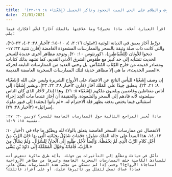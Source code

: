 ```yaml
---
title:  'الخوف والظلام على الحي الميت الجحود وناكر الجميل (إِشَعْيَاء ٨: ١٦-٢٢)'
date:  21/01/2021
---
```


`اقرأ العبارة أعلاه. ماذا تخبرك؟ وما علاقتها بالملك آحَاز؟ لخّص أفكارك فيما يلي:`

تورَّط آحَاز بعمق في الديانة الوثنية (٢ملوك ١٦: ٣، ٤، ١٠-١٥؛ ٢أخبار ٢٨: ٢-٤، ٢٣-٢٥)، والتي كانت ذات صلة وثيقة بالسحر والممارسات المشعوذة الغامضة (قارن تثنية ٣٢: ١٧- ذبحوا للأوثان (لِلشَّيَاطِينِ)، ١كورنثوس ١٠: ٢٠).  وتوجد مظاهر أخرى عديدة للسحر الحديث تتشابه إلى حد كبير مع طقوس الشرق الأدنى القديم، كما تشهد بذلك كتابات ومصادر قديمة من خارج الكِتَاب المُقَدَّس. بل وحتى العديد من الممارسات التابعة لحركة «العصر الحديث»، ما هي إلا مظاهر حديثة لتلك الممارسات السحرية الغامضة القديمة.

إن وصف إِشَعْيَاء لليأس الناتج عن الاعتماد على الأرواح الشريرة وليس على الله (إِشَعْيَاء ٨: ٢١، ٢٢)، ينطبق جيدًا على المَلك آحَاز (قارن ٢أخبار ٢٨: ٢٢، ٢٣). ويشير إِشَعْيَاء إلى أناس مغتاظين وغاضبين ويلعنون مَلكهم (إِشَعْيَاء ٨: ٢١). وهذا إنذار لآحَاز الذي كان الناس سيلعنونه لأنه قادهم إلى السحر والشعوذة. والحقيقة أن آحَاز عندما مات اُتْخِذ إجراء استثنائي فيما يختص بدفنه يظهر قلة الاحترام له، «لم يأتوا (بجثته) إلى قبور ملوك إسرائيل» (٢أخبار ٢٨: ٢٧).

`ماذا تُخبر المراجع التالية حول الممارسات الغامضة للسحر؟ لاويين ٢٠: ٢٧؛ تثنية ١٨: ٩-١٤.`

الانفصال عن ممارسات السحر الغامضة يتعلق بالولاء لله ويطبّق ما جاء في ١أخبار ١٠: ١٣، ١٤، هذا المبدأ على حالة المَلك شاول: «فَمَاتَ شَاوُلُ بِخِيَانَتِهِ الَّتِي بِهَا خَانَ الرَّبّ مِنْ أَجْلِ كَلاَمِ الرَّبّ الَّذِي لَمْ يَحْفَظْهُ. وَأَيْضاً لأَجْلِ طَلَبِهِ إِلَى الْجَانِّ لِلسُّؤَالِ. وَلَمْ يَسْأَلْ مِنَ الرَّبّ، فَأَمَاتَهُ وَحَوَّلَ الْمَمْلَكَةَ إِلَى دَاوُدَ بْنِ يَسَّى.»

`تأمّل في حياتك وتطلّع إلى التأثيرات مِن حولك. بأيّة طرق ماكرة تتعرض أنت للمبادئ الكامنة خلف الممارسات السحرية الغامضة وغيرها من مظاهر الأرواحية (مناجاة الأرواح)؟ وحتى إذا لم تتمكن من تجنّب هذه الممارسات بشكل عام، فماذا عساك تفعل لتقلل مِن تأثيرها عليك، أو على أفراد عائلتك؟`